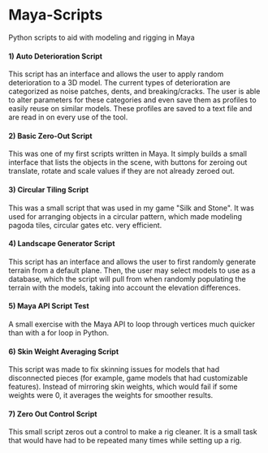 # Maya-Scripts
Python scripts to aid with modeling and rigging in Maya

#### 1) Auto Deterioration Script

This script has an interface and allows the user to apply random deterioration to a 3D model. The current types of deterioration are categorized as noise patches, dents, and breaking/cracks. The user is able to alter parameters for these categories and even save them as profiles to easily reuse on similar models. These profiles are saved to a text file and are read in on every use of the tool.

#### 2) Basic Zero-Out Script

This was one of my first scripts written in Maya. It simply builds a small interface that lists the objects in the scene, with buttons for zeroing out translate, rotate and scale values if they are not already zeroed out.

#### 3) Circular Tiling Script

This was a small script that was used in my game "Silk and Stone". It was used for arranging objects in a circular pattern, which made modeling pagoda tiles, circular gates etc. very efficient. 

#### 4) Landscape Generator Script

This script has an interface and allows the user to first randomly generate terrain from a default plane. Then, the user may select models to use as a database, which the script will pull from when randomly populating the terrain with the models, taking into account the elevation differences. 

#### 5) Maya API Script Test

A small exercise with the Maya API to loop through vertices much quicker than with a for loop in Python.

#### 6) Skin Weight Averaging Script

This script was made to fix skinning issues for models that had disconnected pieces (for example, game models that had customizable features). Instead of mirroring skin weights, which would fail if some weights were 0, it averages the weights for smoother results.

#### 7) Zero Out Control Script

This small script zeros out a control to make a rig cleaner. It is a small task that would have had to be repeated many times while setting up a rig.

